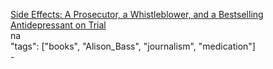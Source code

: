 [Side Effects: A Prosecutor, a Whistleblower, and a Bestselling Antidepressant on Trial](http://a.co/0BuSDiT)<br />
na<br />
"tags": ["books", "Alison_Bass", "journalism", "medication"]<br />
-<br />
